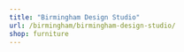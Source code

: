 ```yaml
---
title: "Birmingham Design Studio"
url: /birmingham/birmingham-design-studio/
shop: furniture
---
```

